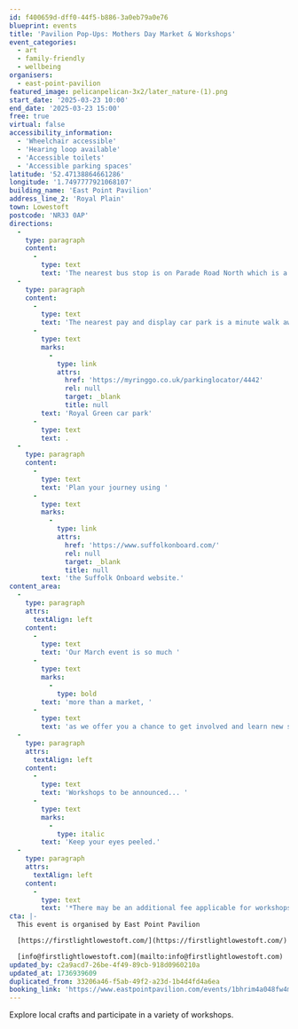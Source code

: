 ```yaml
---
id: f400659d-dff0-44f5-b886-3a0eb79a0e76
blueprint: events
title: 'Pavilion Pop-Ups: Mothers Day Market & Workshops'
event_categories:
  - art
  - family-friendly
  - wellbeing
organisers:
  - east-point-pavilion
featured_image: pelicanpelican-3x2/later_nature-(1).png
start_date: '2025-03-23 10:00'
end_date: '2025-03-23 15:00'
free: true
virtual: false
accessibility_information:
  - 'Wheelchair accessible'
  - 'Hearing loop available'
  - 'Accessible toilets'
  - 'Accessible parking spaces'
latitude: '52.47138864661286'
longitude: '1.7497777921068107'
building_name: 'East Point Pavilion'
address_line_2: 'Royal Plain'
town: Lowestoft
postcode: 'NR33 0AP'
directions:
  -
    type: paragraph
    content:
      -
        type: text
        text: 'The nearest bus stop is on Parade Road North which is a three minute walk from East Point Pavilion. There is a selection of buses which connect us to the town centre for example, No X2, X22 and 109.'
  -
    type: paragraph
    content:
      -
        type: text
        text: 'The nearest pay and display car park is a minute walk away at '
      -
        type: text
        marks:
          -
            type: link
            attrs:
              href: 'https://myringgo.co.uk/parkinglocator/4442'
              rel: null
              target: _blank
              title: null
        text: 'Royal Green car park'
      -
        type: text
        text: .
  -
    type: paragraph
    content:
      -
        type: text
        text: 'Plan your journey using '
      -
        type: text
        marks:
          -
            type: link
            attrs:
              href: 'https://www.suffolkonboard.com/'
              rel: null
              target: _blank
              title: null
        text: 'the Suffolk Onboard website.'
content_area:
  -
    type: paragraph
    attrs:
      textAlign: left
    content:
      -
        type: text
        text: 'Our March event is so much '
      -
        type: text
        marks:
          -
            type: bold
        text: 'more than a market, '
      -
        type: text
        text: 'as we offer you a chance to get involved and learn new skills at this exciting event!'
  -
    type: paragraph
    attrs:
      textAlign: left
    content:
      -
        type: text
        text: 'Workshops to be announced... '
      -
        type: text
        marks:
          -
            type: italic
        text: 'Keep your eyes peeled.'
  -
    type: paragraph
    attrs:
      textAlign: left
    content:
      -
        type: text
        text: '*There may be an additional fee applicable for workshops.'
cta: |-
  This event is organised by East Point Pavilion

  [https://firstlightlowestoft.com/](https://firstlightlowestoft.com/)

  [info@firstlightlowestoft.com](mailto:info@firstlightlowestoft.com)
updated_by: c2a9acd7-26be-4f49-89cb-918d0960210a
updated_at: 1736939609
duplicated_from: 33206a46-f5ab-49f2-a23d-1b4d4fd4a6ea
booking_link: 'https://www.eastpointpavilion.com/events/1bhrim4a048fw4mgpqi0q8dcfe8shi'
---
```

Explore local crafts and participate in a variety of workshops.